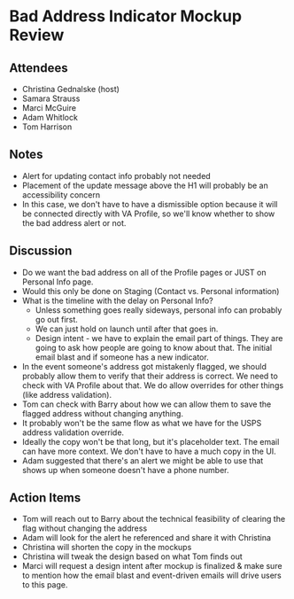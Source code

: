# Bad Address Indicator Mockup Review

## Attendees
- Christina Gednalske (host)
- Samara Strauss
- Marci McGuire
- Adam Whitlock
- Tom Harrison

## Notes
- Alert for updating contact info probably not needed
- Placement of the update message above the H1 will probably be an accessibility concern
- In this case, we don't have to have a dismissible option because it will be connected directly with VA Profile, so we'll know whether to show the bad address alert or not.

## Discussion
- Do we want the bad address on all of the Profile pages or JUST on Personal Info page.
- Would this only be done on Staging (Contact vs. Personal information)
- What is the timeline with the delay on Personal Info? 
  - Unless something goes really sideways, personal info can probably go out first.
  - We can just hold on launch until after that goes in.
  - Design intent - we have to explain the email part of things.  They are going to ask how people are going to know about that.  The initial email blast and if someone has a new indicator.
- In the event someone's address got mistakenly flagged, we should probably allow them to verify that their address is correct.  We need to check with VA Profile about that.  We do allow overrides for other things (like address validation).
- Tom can check with Barry about how we can allow them to save the flagged address without changing anything.
- It probably won't be the same flow as what we have for the USPS address validation override.
- Ideally the copy won't be that long, but it's placeholder text.  The email can have more context.  We don't have to have a much copy in the UI.
- Adam suggested that there's an alert we might be able to use that shows up when someone doesn't have a phone number.  

## Action Items
- Tom will reach out to Barry about the technical feasibility of clearing the flag without changing the address
- Adam will look for the alert he referenced and share it with Christina
- Christina will shorten the copy in the mockups
- Christina will tweak the design based on what Tom finds out
- Marci will request a design intent  after mockup is finalized & make sure to mention how the email blast and event-driven emails will drive users to this page.

